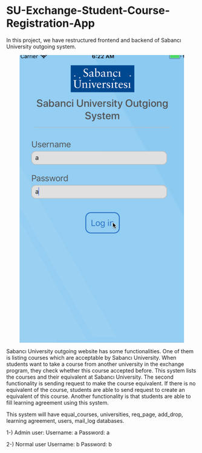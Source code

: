 # SU-Exchange-Student-Course-Registration-App
In this project, we have restructured frontend and backend of Sabancı University outgoing system. 

<p align="center">
<img align="center" src="https://raw.githubusercontent.com/boraikizoglu/SU-Exchange-Student-Course-Registration-App/master/demo/exchange_demo.gif" width="435" height="761">
</p>

Sabancı University outgoing website has some functionalities.
One of them is listing courses which are acceptable by Sabancı University. When students
want to take a course from another university in the exchange program, they check whether
this course accepted before. This system lists the courses and their equivalent at Sabancı
University. The second functionality is sending request to make the course equivalent. If there
is no equivalent of the course, students are able to send request to create an equivalent of this
course. Another functionality is that students are able to fill learning agreement using this
system.

This system will have equal_courses, universities, req_page, add_drop, learning agreement,
users, mail_log databases.


1-) Admin user:
Username: a 
Password: a

2-) Normal user
Username: b
Password: b